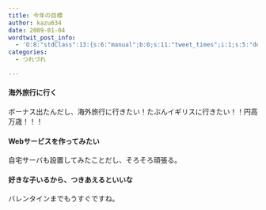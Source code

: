 ```yaml
---
title: 今年の目標
author: kazu634
date: 2009-01-04
wordtwit_post_info:
  - 'O:8:"stdClass":13:{s:6:"manual";b:0;s:11:"tweet_times";i:1;s:5:"delay";i:0;s:7:"enabled";i:1;s:10:"separation";s:2:"60";s:7:"version";s:3:"3.7";s:14:"tweet_template";b:0;s:6:"status";i:2;s:6:"result";a:0:{}s:13:"tweet_counter";i:2;s:13:"tweet_log_ids";a:1:{i:0;i:4471;}s:9:"hash_tags";a:0:{}s:8:"accounts";a:1:{i:0;s:7:"kazu634";}}'
categories:
  - つれづれ

---
```

<div class="section">
<h4>
    海外旅行に行く
</h4>
  
<p>
    ボーナス出たんだし、海外旅行に行きたい！たぶんイギリスに行きたい！！円高万歳！！！
</p>
  
<h4>
    Webサービスを作ってみたい
</h4>
  
<p>
    自宅サーバも設置してみたことだし、そろそろ頑張る。
</p>
  
<h4>
    好きな子いるから、つきあえるといいな
</h4>
  
<p>
    バレンタインまでもうすぐですね。
</p>
</div>
